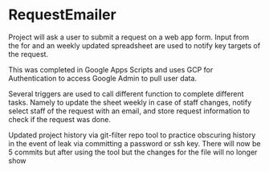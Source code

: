 # RequestEmailer

Project will ask a user to submit a request on a web app form. Input from the for and an weekly updated spreadsheet are used to notify key targets of the request.

This was completed in Google Apps Scripts and uses GCP for Authentication to access Google Admin to pull user data.  

Several triggers are used to call different function to complete different tasks. Namely to update the sheet weekly in case of staff changes, notify select staff of the request with an email, and 
store request information to check if the request was done.

Updated project history via git-filter repo tool to practice obscuring history in the event of leak
via committing a password or ssh key. There will now be 5 commits but after using the tool but the changes for the file will no longer show
